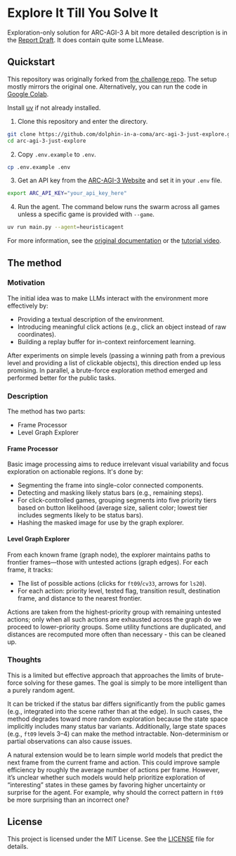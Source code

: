 # Explore It Till You Solve It
Exploration-only solution for ARC-AGI-3
A bit more detailed description is in the [Report Draft](https://github.com/dolphin-in-a-coma/arc-agi-3-just-explore/blob/main/Report_Draft.pdf). It does contain quite some LLMease. 

## Quickstart 
This repository was originally forked from [the challenge repo](https://github.com/arcprize/ARC-AGI-3-Agents). The setup mostly mirrors the original one. Alternatively, you can run the code in [Google Colab](https://colab.research.google.com/github/dolphin-in-a-coma/arc-agi-3-just-explore/blob/main/ARC_AGI_3_Solve_by_Exploration.ipynb).

Install [uv](https://docs.astral.sh/uv/getting-started/installation/) if not already installed.

1. Clone this repository and enter the directory.

```bash
git clone https://github.com/dolphin-in-a-coma/arc-agi-3-just-explore.git
cd arc-agi-3-just-explore
```

2. Copy `.env.example` to `.env`.

```bash
cp .env.example .env
```

3. Get an API key from the [ARC-AGI-3 Website](https://three.arcprize.org/) and set it in your `.env` file.

```bash
export ARC_API_KEY="your_api_key_here"
```

4. Run the agent. The command below runs the swarm across all games unless a specific game is provided with `--game`.

```bash
uv run main.py --agent=heuristicagent
```

For more information, see the [original documentation](https://three.arcprize.org/docs#quick-start) or the [tutorial video](https://youtu.be/xEVg9dcJMkw).

## The method

### Motivation
The initial idea was to make LLMs interact with the environment more effectively by:
- Providing a textual description of the environment.
- Introducing meaningful click actions (e.g., click an object instead of raw coordinates).
- Building a replay buffer for in-context reinforcement learning.

After experiments on simple levels (passing a winning path from a previous level and providing a list of clickable objects), this direction ended up less promising. In parallel, a brute-force exploration method emerged and performed better for the public tasks.

### Description
The method has two parts:
- Frame Processor
- Level Graph Explorer

#### Frame Processor
Basic image processing aims to reduce irrelevant visual variability and focus exploration on actionable regions. It's done by:
- Segmenting the frame into single-color connected components.
- Detecting and masking likely status bars (e.g., remaining steps).
- For click-controlled games, grouping segments into five priority tiers based on button likelihood (average size, salient color; lowest tier includes segments likely to be status bars).
- Hashing the masked image for use by the graph explorer.

#### Level Graph Explorer
From each known frame (graph node), the explorer maintains paths to frontier frames—those with untested actions (graph edges). For each frame, it tracks:
- The list of possible actions (clicks for `ft09`/`cv33`, arrows for `ls20`).
- For each action: priority level, tested flag, transition result, destination frame, and distance to the nearest frontier.

Actions are taken from the highest-priority group with remaining untested actions; only when all such actions are exhausted across the graph do we proceed to lower-priority groups. Some utility functions are duplicated, and distances are recomputed more often than necessary - this can be cleaned up.

### Thoughts
This is a limited but effective approach that approaches the limits of brute-force solving for these games. The goal is simply to be more intelligent than a purely random agent.

It can be tricked if the status bar differs significantly from the public games (e.g., integrated into the scene rather than at the edge). In such cases, the method degrades toward more random exploration because the state space implicitly includes many status bar variants. Additionally, large state spaces (e.g., `ft09` levels 3–4) can make the method intractable. Non-determinism or partial observations can also cause issues.

A natural extension would be to learn simple world models that predict the next frame from the current frame and action. This could improve sample efficiency by roughly the average number of actions per frame. However, it’s unclear whether such models would help prioritize exploration of “interesting” states in these games by favoring higher uncertainty or surprise for the agent. For example, why should the correct pattern in `ft09` be more surprising than an incorrect one?

## License

This project is licensed under the MIT License. See the [LICENSE](LICENSE) file for details.
